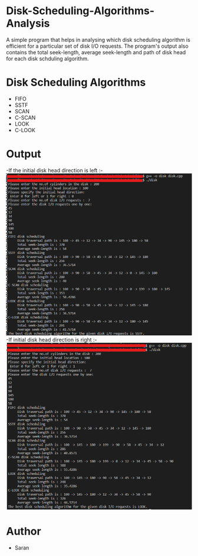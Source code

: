 # Disk-Scheduling-Algorithms-Analysis
A simple program that helps in analysing which disk scheduling algorithm is efficient for a particular set of disk I/O requests. The program's output also contains the total seek-length, average seek-length and path of disk head for each disk schduling algorithm. 

# Disk Scheduling Algorithms
- FIFO
- SSTF
- SCAN
- C-SCAN
- LOOK
- C-LOOK

# Output
-If the initial disk head direction is left :- 
![](left.png)
-If initial disk head direction is right :-
![](right.png) 

# Author
- Saran
